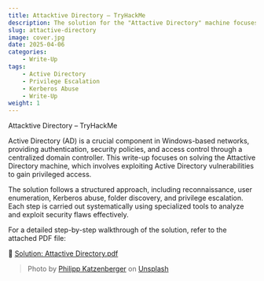 ```yaml
---
title: Attacktive Directory – TryHackMe
description: The solution for the "Attactive Directory" machine focuses on exploiting vulnerabilities in Active Directory.
slug: attactive-directory
image: cover.jpg
date: 2025-04-06
categories:
    - Write-Up
tags:
    - Active Directory
    - Privilege Escalation
    - Kerberos Abuse
    - Write-Up
weight: 1
---
```


Attacktive Directory – TryHackMe

Active Directory (AD) is a crucial component in Windows-based networks, providing authentication, security policies, and access control through a centralized domain controller. This write-up focuses on solving the Attactive Directory machine, which involves exploiting Active Directory vulnerabilities to gain privileged access.

The solution follows a structured approach, including reconnaissance, user enumeration, Kerberos abuse, folder discovery, and privilege escalation. Each step is carried out systematically using specialized tools to analyze and exploit security flaws effectively.

For a detailed step-by-step walkthrough of the solution, refer to the attached PDF file:

📄 [Solution: Attactive Directory.pdf](/writeups/files/Attacktive_Directory_WriteUp.pdf)

> Photo by [Philipp Katzenberger](https://unsplash.com/@fantasyflip?utm_content=creditCopyText&utm_medium=referral&utm_source=unsplash) on [Unsplash](https://unsplash.com/photos/closeup-photo-of-turned-on-blue-and-white-laptop-computer-iIJrUoeRoCQ?utm_content=creditCopyText&utm_medium=referral&utm_source=unsplash)
